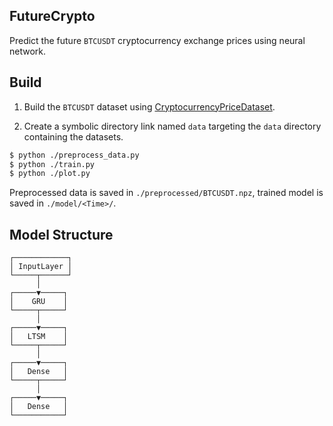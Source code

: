 ## FutureCrypto

Predict the future `BTCUSDT` cryptocurrency exchange prices using neural network.

## Build

1. Build the `BTCUSDT` dataset using [CryptocurrencyPriceDataset](https://github.com/NKID00/CryptocurrencyPriceDataset).

2. Create a symbolic directory link named `data` targeting the `data` directory containing the datasets.

```sh
$ python ./preprocess_data.py
$ python ./train.py
$ python ./plot.py
```

Preprocessed data is saved in `./preprocessed/BTCUSDT.npz`, trained model is saved in `./model/<Time>/`.

## Model Structure

```
┌────────────┐
│ InputLayer │
└─────┬──────┘
      │
┌─────▼─────┐
│    GRU    │
└─────┬─────┘
      │
┌─────▼─────┐
│   LTSM    │
└─────┬─────┘
      │
┌─────▼─────┐
│   Dense   │
└─────┬─────┘
      │
┌─────▼─────┐
│   Dense   │
└───────────┘
```
